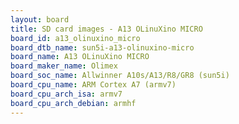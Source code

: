 ```yaml
---
layout: board
title: SD card images - A13 OLinuXino MICRO
board_id: a13_olinuxino_micro
board_dtb_name: sun5i-a13-olinuxino-micro
board_name: A13 OLinuXino MICRO
board_maker_name: Olimex
board_soc_name: Allwinner A10s/A13/R8/GR8 (sun5i)
board_cpu_name: ARM Cortex A7 (armv7)
board_cpu_arch_isa: armv7
board_cpu_arch_debian: armhf
---
```

